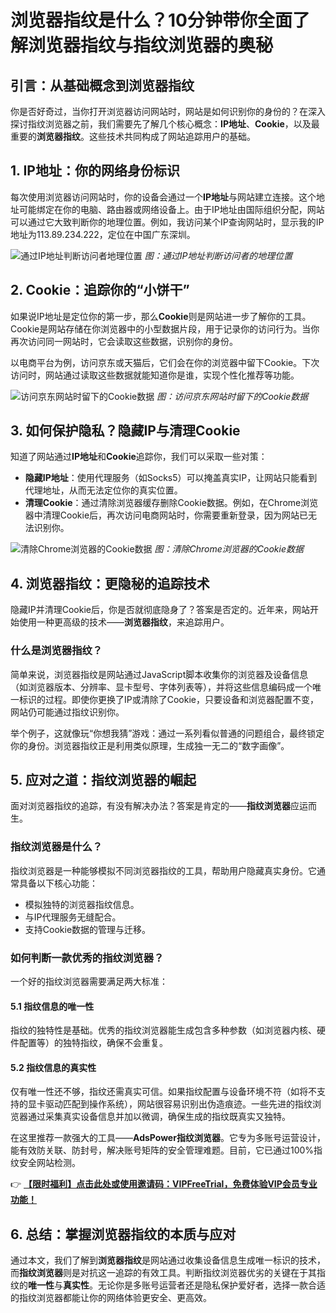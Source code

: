 # 浏览器指纹是什么？10分钟带你全面了解浏览器指纹与指纹浏览器的奥秘

## 引言：从基础概念到浏览器指纹

你是否好奇过，当你打开浏览器访问网站时，网站是如何识别你的身份的？在深入探讨指纹浏览器之前，我们需要先了解几个核心概念：**IP地址**、**Cookie**，以及最重要的**浏览器指纹**。这些技术共同构成了网站追踪用户的基础。

## 1. IP地址：你的网络身份标识

每次使用浏览器访问网站时，你的设备会通过一个**IP地址**与网站建立连接。这个地址可能绑定在你的电脑、路由器或网络设备上。由于IP地址由国际组织分配，网站可以通过它大致判断你的地理位置。例如，我访问某个IP查询网站时，显示我的IP地址为113.89.234.222，定位在中国广东深圳。

![通过IP地址判断访问者地理位置](https://198301.xyz/img/0674811484178.webp)
*图：通过IP地址判断访问者的地理位置*

## 2. Cookie：追踪你的“小饼干”

如果说IP地址是定位你的第一步，那么**Cookie**则是网站进一步了解你的工具。Cookie是网站存储在你浏览器中的小型数据片段，用于记录你的访问行为。当你再次访问同一网站时，它会读取这些数据，识别你的身份。

以电商平台为例，访问京东或天猫后，它们会在你的浏览器中留下Cookie。下次访问时，网站通过读取这些数据就能知道你是谁，实现个性化推荐等功能。

![访问京东网站时留下的Cookie数据](https://198301.xyz/img/8456292836.webp)
*图：访问京东网站时留下的Cookie数据*

## 3. 如何保护隐私？隐藏IP与清理Cookie

知道了网站通过**IP地址**和**Cookie**追踪你，我们可以采取一些对策：

- **隐藏IP地址**：使用代理服务（如Socks5）可以掩盖真实IP，让网站只能看到代理地址，从而无法定位你的真实位置。
- **清理Cookie**：通过清除浏览器缓存删除Cookie数据。例如，在Chrome浏览器中清理Cookie后，再次访问电商网站时，你需要重新登录，因为网站已无法识别你。

![清除Chrome浏览器的Cookie数据](https://198301.xyz/img/2962995905888.webp)
*图：清除Chrome浏览器的Cookie数据*

## 4. 浏览器指纹：更隐秘的追踪技术

隐藏IP并清理Cookie后，你是否就彻底隐身了？答案是否定的。近年来，网站开始使用一种更高级的技术——**浏览器指纹**，来追踪用户。

### 什么是浏览器指纹？

简单来说，浏览器指纹是网站通过JavaScript脚本收集你的浏览器及设备信息（如浏览器版本、分辨率、显卡型号、字体列表等），并将这些信息编码成一个唯一标识的过程。即使你更换了IP或清除了Cookie，只要设备和浏览器配置不变，网站仍可能通过指纹识别你。

举个例子，这就像玩“你想我猜”游戏：通过一系列看似普通的问题组合，最终锁定你的身份。浏览器指纹正是利用类似原理，生成独一无二的“数字画像”。

## 5. 应对之道：指纹浏览器的崛起

面对浏览器指纹的追踪，有没有解决办法？答案是肯定的——**指纹浏览器**应运而生。

### 指纹浏览器是什么？

指纹浏览器是一种能够模拟不同浏览器指纹的工具，帮助用户隐藏真实身份。它通常具备以下核心功能：

- 模拟独特的浏览器指纹信息。
- 与IP代理服务无缝配合。
- 支持Cookie数据的管理与迁移。

### 如何判断一款优秀的指纹浏览器？

一个好的指纹浏览器需要满足两大标准：

#### 5.1 指纹信息的唯一性

指纹的独特性是基础。优秀的指纹浏览器能生成包含多种参数（如浏览器内核、硬件配置等）的独特指纹，确保不会重复。

#### 5.2 指纹信息的真实性

仅有唯一性还不够，指纹还需真实可信。如果指纹配置与设备环境不符（如将不支持的显卡驱动匹配到操作系统），网站很容易识别出伪造痕迹。一些先进的指纹浏览器通过采集真实设备信息并加以微调，确保生成的指纹既真实又独特。

在这里推荐一款强大的工具——**AdsPower指纹浏览器**。它专为多账号运营设计，能有效防关联、防封号，解决账号矩阵的安全管理难题。目前，它已通过100%指纹安全网站检测。

👉 **[【限时福利】点击此处或使用邀请码：VIPFreeTrial，免费体验VIP会员专业功能！](https://bit.ly/adspower_free)**

## 6. 总结：掌握浏览器指纹的本质与应对

通过本文，我们了解到**浏览器指纹**是网站通过收集设备信息生成唯一标识的技术，而**指纹浏览器**则是对抗这一追踪的有效工具。判断指纹浏览器优劣的关键在于其指纹的**唯一性**与**真实性**。无论你是多账号运营者还是隐私保护爱好者，选择一款合适的指纹浏览器都能让你的网络体验更安全、更高效。